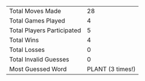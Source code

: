 |              |                |
| ---------------- | ----------------------------- |
| Total Moves Made | 28 |
| Total Games Played | 4 |
| Total Players Participated | 5 |
| Total Wins | 4 |
| Total Losses | 0 |
| Total Invalid Guesses | 0 |
| Most Guessed Word | PLANT (3 times!) |
